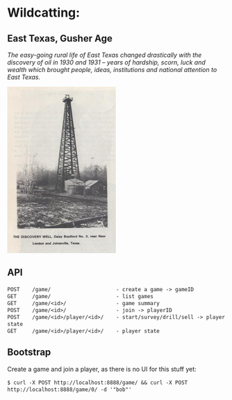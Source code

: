 # Wildcatting:

## East Texas, Gusher Age


*The easy-going rural life of East Texas changed drastically with the
discovery of oil in 1930 and 1931 – years of hardship, scorn, luck and wealth which brought people, ideas, institutions and national attention to East Texas.*

![Gusher](wildcatting.jpg)

## API

    POST    /game/                     - create a game -> gameID
    GET     /game/                     - list games
    GET     /game/<id>/                - game summary
    POST    /game/<id>/                - join -> playerID
    POST    /game/<id>/player/<id>/    - start/survey/drill/sell -> player state
    GET     /game/<id>/player/<id>/    - player state

## Bootstrap

Create a game and join a player, as there is no UI for this stuff yet:

    $ curl -X POST http://localhost:8888/game/ && curl -X POST http://localhost:8888/game/0/ -d '"bob"'
